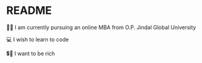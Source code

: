 # README
👩‍🎓 I am currently pursuing an online MBA from O.P. Jindal Global University

💻 I wish to learn to code

💲🤑 I want to be rich
